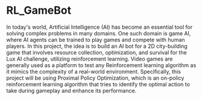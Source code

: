 # RL_GameBot

In today's world, Artificial Intelligence (AI) has become an essential tool for solving complex problems in many domains. One such domain is game AI, where AI agents can be trained to play games and compete with human players. In this project, the idea is to build an AI bot for a 2D city-building game that involves resource collection, optimization, and survival for the Lux AI challenge, utilizing reinforcement learning. Video games are generally used as a platform to test any Reinforcement learning algorithm as it mimics the complexity of a real-world environment. Specifically, this project will be using Proximal Policy Optimization, which is an on-policy reinforcement learning algorithm that tries to identify the optimal action to take during gameplay and enhance its performance.
